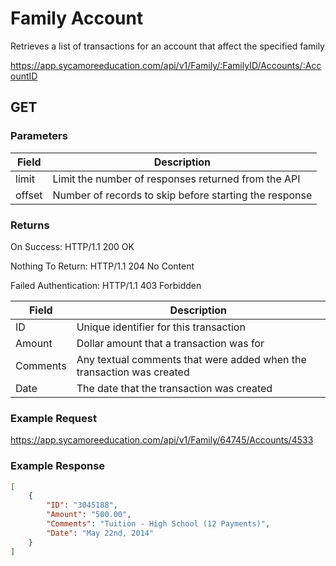 # Family Account

Retrieves a list of transactions for an account that affect the specified family

https://app.sycamoreeducation.com/api/v1/Family/:FamilyID/Accounts/:AccountID

## GET

### Parameters

| Field | Description |
|-------|-------------|
| limit | 	Limit the number of responses returned from the API|
| offset |	Number of records to skip before starting the response|

### Returns

On Success: HTTP/1.1 200 OK

Nothing To Return: HTTP/1.1 204 No Content

Failed Authentication:  HTTP/1.1 403 Forbidden

| Field      | Description |
|------------|-------------|
| ID | 	Unique identifier for this transaction |
| Amount | 	Dollar amount that a transaction was for|
| Comments | 	Any textual comments that were added when the transaction was created|
| Date |	The date that the transaction was created|

### Example Request

https://app.sycamoreeducation.com/api/v1/Family/64745/Accounts/4533

### Example Response
```json
[
    {
        "ID": "3045188",
        "Amount": "500.00",
        "Comments": "Tuition - High School (12 Payments)",
        "Date": "May 22nd, 2014"
    }
]
```